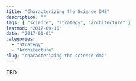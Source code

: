 ```yaml
---
title: "Characterizing the Science DMZ"
description: ""
tags: [ "science", "strategy", "architecture" ]
lastmod: "2017-09-16"
date: "2017-01-01"
categories:
  - "Strategy"
  - "Architecture"
slug: "characterizing-the-science-dmz"
---
```

TBD
